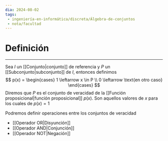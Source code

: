 ```yaml
---
dia: 2024-08-02
tags: 
 - ingeniería-en-informática/discreta/Álgebra-de-conjuntos
 - nota/facultad
---
```

# Definición
---
Sea $I$ un [[Conjunto|conjunto]] de referencia y $P$ un [[Subconjunto|subconjunto]] de $I$, entonces definimos $$ p(x) = \begin{cases} 
1 \leftarrow x \in P \\
0 \leftarrow \text{en otro caso}
\end{cases} $$
Diremos que $P$ es el conjunto de veracidad de la [[Función proposicional|función proposicional]] $p(x)$. Son aquellos valores de $x$ para los cuales de $p(x) = 1$

Podremos definir operaciones entre los conjuntos de veracidad
* [[Operador OR|Disyunción]]
* [[Operador AND|Conjunción]]
* [[Operador NOT|Negación]]
